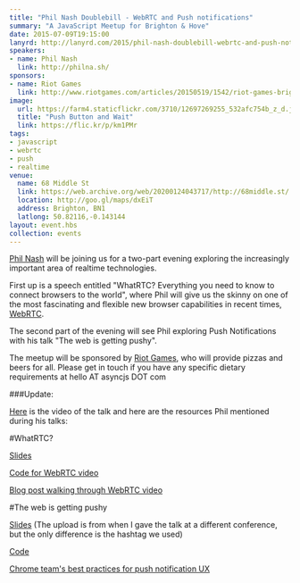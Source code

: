 ```yaml
---
title: "Phil Nash Doublebill - WebRTC and Push notifications"
summary: "A JavaScript Meetup for Brighton & Hove"
date: 2015-07-09T19:15:00
lanyrd: http://lanyrd.com/2015/phil-nash-doublebill-webrtc-and-push-notifications
speakers:
- name: Phil Nash
  link: http://philna.sh/
sponsors:
- name: Riot Games
  link: http://www.riotgames.com/articles/20150519/1542/riot-games-brighton
image:
  url: https://farm4.staticflickr.com/3710/12697269255_532afc754b_z_d.jpg
  title: "Push Button and Wait"
  link: https://flic.kr/p/km1PMr
tags:
- javascript
- webrtc
- push
- realtime
venue:
  name: 68 Middle St
  link: https://web.archive.org/web/20200124043717/http://68middle.st/
  location: http://goo.gl/maps/dxEiT
  address: Brighton, BN1
  latlong: 50.82116,-0.143144
layout: event.hbs
collection: events
---
```


[Phil Nash][phil] will be joining us for a two-part evening exploring the increasingly important area of realtime technologies. 

First up is a speech entitled "WhatRTC? Everything you need to know to connect browsers to the world", where Phil will give us the skinny on one of the most fascinating and flexible new browser capabilities in recent times, [WebRTC][webrtc].

The second part of the evening will see Phil exploring Push Notifications with his talk "The web is getting pushy".

The meetup will be sponsored by [Riot Games][riot], who will provide pizzas and beers for all. Please get in touch if you have any specific dietary requirements at hello AT asyncjs DOT com

###Update:

[Here](https://vimeo.com/134323927) is the video of the talk and here are the resources Phil mentioned during his talks:

#WhatRTC?

[Slides](https://speakerdeck.com/philnash/whatrtc-everything-you-need-to-know-to-connect-browsers-to-the-world-front-trends-2015)

[Code for WebRTC video](https://github.com/philnash/video-chat)

[Blog post walking through WebRTC video](https://www.twilio.com/blog/2014/12/set-phasers-to-stunturn-getting-started-with-webrtc-using-node-js-socket-io-and-twilios-nat-traversal-service.html)


#The web is getting pushy

[Slides](https://speakerdeck.com/philnash/the-web-is-getting-pushy-at-the-frontend-2015) (The upload is from when I gave the talk at a different conference, but the only difference is the hashtag we used)

[Code](https://github.com/philnash/the-web-is-getting-pushy)

[Chrome team's best practices for push notification UX](https://goo.gl/OyF0LG)

[webrtc]: http://www.webrtc.org/
[phil]: http://philna.sh/ 
[riot]: http://www.riotgames.com/articles/20150519/1542/riot-games-brighton 
